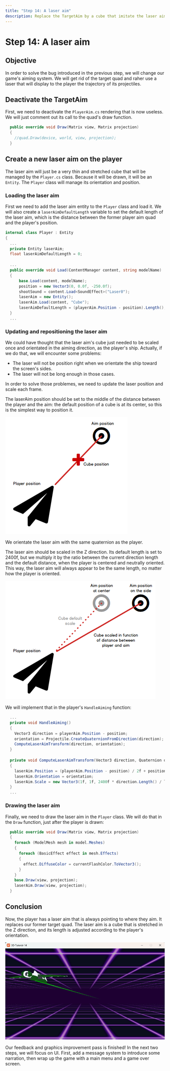 ```yaml
---
title: "Step 14: A laser aim"
description: Replace the TargetAim by a cube that imitate the laser aim.
---
```


# Step 14: A laser aim

## Objective

In order to solve the bug introduced in the previous step, we will change our game's aiming system. We will get rid of the target quad and raher use a laser that will display to the player the trajectory of its projectiles.

## Deactivate the TargetAim

First, we need to deactivate the `PlayerAim.cs` rendering that is now useless. We will just comment out its call to the quad's draw function.

```csharp
  public override void Draw(Matrix view, Matrix projection)
  {
    //quad.Draw(device, world, view, projection);
  }
```

## Create a new laser aim on the player

The laser aim will just be a very thin and stretched cube that will be managed by the `Player.cs` class. Because it will be drawn, it will be an `Entity`. The `Player` class will manage its orientation and position.

### Loading the laser aim

First we need to add the laser aim entity to the `Player` class and load it. We will also create a `laserAimDefaultLength` variable to set the default length of the laser aim, which is the distance between the former player aim quad and the player's position.

```csharp
internal class Player : Entity
{
  ...
  private Entity laserAim;
  float laserAimDefaultLength = 0;

  ...
  public override void Load(ContentManager content, string modelName)
  {
      base.Load(content, modelName);
      position = new Vector3(0, 0.0f, -250.0f);
      shootSound = content.Load<SoundEffect>("Laser0");
      laserAim = new Entity();
      laserAim.Load(content, "Cube");
      laserAimDefaultLength = (playerAim.Position - position).Length();
  }
  ...
```

### Updating and repositioning the laser aim

We could have thought that the laser aim's cube just needed to be scaled once and orientated in the aiming direction, as the player's ship. Actually, if we do that, we will encounter some problems:

- The laser will not be position right when we orientate the ship toward the screen's sides.
- The laser will not be long enough in those cases.

In order to solve those problemes, we need to update the laser position and scale each frame.

The laserAim position should be set to the middle of the distance between the player and the aim: the default position of a cube is at its center, so this is the simplest way to position it.

![Laser position](images/ch14_laser-position.png)

We orientate the laser aim with the same quaternion as the player.

The laser aim should be scaled in the Z direction. Its default length is set to 2400f, but we multiply it by the ratio between the current direction length and the default distance, when the player is centered and neutrally oriented. This way, the laser aim will always appear to be the same length, no matter how the player is oriented.

![Laser scale](images/ch14_laser-scale.png)

We will implement that in the player's `HandleAiming` function:

```csharp
  ...
  private void HandleAiming()
  {
    Vector3 direction = playerAim.Position - position;
    orientation = Projectile.CreateQuaternionFromDirection(direction);
    ComputeLaserAimTransform(direction, orientation);
  }

  private void ComputeLaserAimTransform(Vector3 direction, Quaternion orientation)
  {
    laserAim.Position = (playerAim.Position - position) / 2f + position;
    laserAim.Orientation = orientation;
    laserAim.Scale = new Vector3(1f, 1f, 2400f * direction.Length() / laserAimDefaultLength);
  }
  ...
```

### Drawing the laser aim

Finally, we need to draw the laser aim in the `Player` class. We will do that in the `Draw` function, just after the player is drawn:

```csharp
  public override void Draw(Matrix view, Matrix projection)
  {
    foreach (ModelMesh mesh in model.Meshes)
    {
      foreach (BasicEffect effect in mesh.Effects)
      {
        effect.DiffuseColor = currentFlashColor.ToVector3();
      }
    }
    base.Draw(view, projection);
    laserAim.Draw(view, projection);
  }
```

## Conclusion

Now, the player has a laser aim that is always pointing to where they aim. It replaces our former target quad. The laser aim is a cube that is stretched in the Z direction, and its length is adjusted according to the player's orientation.

![Laser aim](images/ch14_final-screen.png)

Our feedback and graphics improvement pass is finished! In the next two steps, we will focus on UI. First, add a message system to introduce some narration, then wrap up the game with a main menu and a game over screen.
